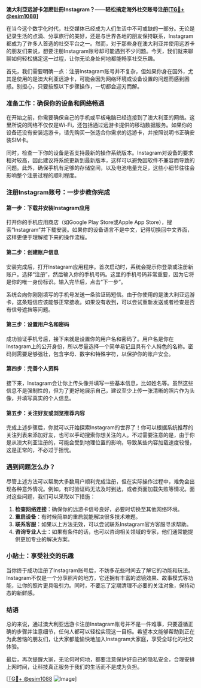 **澳大利亞远游卡怎麽註冊Instagram？——轻松搞定海外社交账号注册[[TG💪+ @esim1088](https://t.me/s/esim1088)]**

在当今这个数字化时代，社交媒体已经成为人们生活中不可或缺的一部分。无论是记录生活的点滴、分享旅行的美好，还是与世界各地的朋友保持联系，Instagram都成为了许多人首选的社交平台之一。然而，对于那些身在澳大利亚并使用远游卡的朋友们来说，想要注册Instagram账号却可能遇到不少问题。今天，我们就来聊聊如何轻松搞定这一过程，让你无论身处何地都能畅享社交乐趣。

首先，我们需要明确一点：注册Instagram账号并不复杂，但如果你身在国外，尤其是使用的是澳大利亚远游卡，可能会因为网络环境或设备设置的问题而感到困惑。别担心，只要按照以下步骤操作，一切都会迎刃而解。

### 准备工作：确保你的设备和网络畅通

在开始之前，你需要确保自己的手机或平板电脑已经连接到了澳大利亚的网络。这里所说的网络不仅仅是Wi-Fi，还包括通过远游卡提供的移动数据服务。如果你的设备还没有安装远游卡，请先购买一张适合你需求的远游卡，并按照说明书正确安装SIM卡。

同时，检查一下你的设备是否支持最新的操作系统版本。Instagram对设备的要求相对较高，因此建议将系统更新到最新版本，这样可以避免因软件不兼容而导致的问题。此外，确保手机有足够的存储空间，以及电池电量充足，这些小细节往往会影响整个注册过程的顺利程度。

### 注册Instagram账号：一步步教你完成

#### 第一步：下载并安装Instagram应用

打开你的手机应用商店（如Google Play Store或Apple App Store），搜索“Instagram”并下载安装。如果你的设备语言不是中文，记得切换回中文界面，这样更便于理解接下来的操作流程。

#### 第二步：创建账户信息

安装完成后，打开Instagram应用程序。首次启动时，系统会提示你登录或注册新账户。选择“注册”，然后输入你的手机号码。这里的手机号码非常重要，因为它将是你的唯一身份标识。输入完毕后，点击“下一步”。

系统会向你刚刚填写的手机号发送一条验证码短信。由于你使用的是澳大利亚远游卡，这条短信应该能够正常接收。如果没有收到，可以尝试重新发送或者检查是否有信号遮挡等问题。

#### 第三步：设置用户名和密码

成功验证手机号后，接下来就是设置你的用户名和密码了。用户名是你在Instagram上的公开身份，所以尽量选择一个简单易记且具有个人特色的名称。密码则需要足够强壮，包含字母、数字和特殊字符，以保护你的账户安全。

#### 第四步：完善个人资料

接下来，Instagram会让你上传头像并填写一些基本信息，比如姓名等。虽然这些信息不是强制性的，但为了更好地展示自己，建议至少上传一张清晰的照片作为头像，并填写真实的个人信息。

#### 第五步：关注好友或浏览推荐内容

完成上述步骤后，你就可以开始探索Instagram的世界了！你可以根据系统推荐的关注列表来添加好友，也可以手动搜索你想关注的人。不过需要注意的是，由于你是从澳大利亚注册的，可能会受到地理位置的影响，导致某些内容加载速度较慢，这是正常的，不必过于担忧。

### 遇到问题怎么办？

尽管上述方法可以帮助大多数用户顺利完成注册，但在实际操作过程中，难免会出现各种意外情况。例如，有时验证码无法及时到达，或者页面加载失败等情况。面对这些问题，我们可以采取以下措施：

1. **检查网络连接**：确保你的远游卡信号良好，必要时切换至其他网络环境。
2. **重启设备**：有时候简单的重启就能解决很多技术难题。
3. **联系客服**：如果以上方法无效，可以尝试联系Instagram官方客服寻求帮助。
4. **咨询专业人士**：如果有条件的话，也可以咨询相关领域的专家，他们通常能提供更加专业的解决方案。

### 小贴士：享受社交的乐趣

当你终于成功注册了Instagram账号后，不妨多花些时间去了解它的功能和玩法。Instagram不仅是一个分享照片的地方，它还拥有丰富的滤镜效果、故事模式等功能，让你的照片更具吸引力。同时，不要忘了定期清理不必要的关注对象，保持动态的新鲜感。

### 结语

总的来说，通过澳大利亚远游卡注册Instagram账号并不是一件难事，只要遵循正确的步骤并注意细节，任何人都可以轻松实现这一目标。希望本文能够帮助到正在为此苦恼的朋友们，让大家都能愉快地加入Instagram大家庭，享受全球化的社交体验。

最后，再次提醒大家，无论何时何地，都要注意保护好自己的隐私安全，合理安排上网时间，让科技真正服务于我们的生活而不是成为负担。

[[TG💪+ @esim1088](https://t.me/s/esim1088) ![Image](https://i.postimg.cc/4NQfJmqS/Snipaste-2025-05-13-00-14-12.png)]